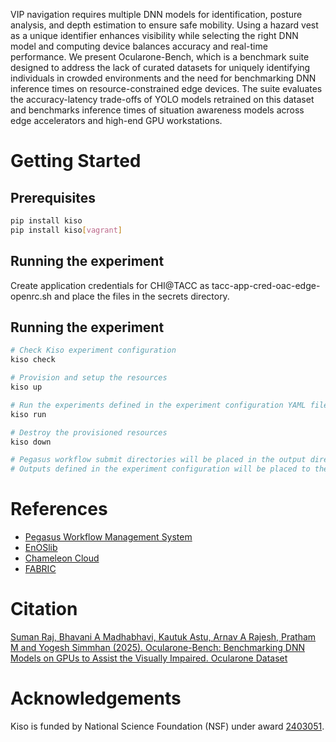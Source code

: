 VIP navigation requires multiple DNN models for identification, posture analysis, and depth estimation to ensure safe mobility. Using a hazard vest as a unique identifier enhances visibility while selecting the right DNN model and computing device balances accuracy and real-time performance. We present Ocularone-Bench, which is a benchmark suite designed to address the lack of curated datasets for uniquely identifying individuals in crowded environments and the need for benchmarking DNN inference times on resource-constrained edge devices. The suite evaluates the accuracy-latency trade-offs of YOLO models retrained on this dataset and benchmarks inference times of situation awareness models across edge accelerators and high-end GPU workstations.

# Getting Started

## Prerequisites

```sh
pip install kiso
pip install kiso[vagrant]
```

## Running the experiment

Create application credentials for CHI@TACC as tacc-app-cred-oac-edge-openrc.sh and place the files in the secrets directory.

## Running the experiment

```sh
# Check Kiso experiment configuration
kiso check

# Provision and setup the resources
kiso up

# Run the experiments defined in the experiment configuration YAML file
kiso run

# Destroy the provisioned resources
kiso down

# Pegasus workflow submit directories will be placed in the output directory at the end of the experiment. The submit directories will also have a statistics directory with the pegasus-statistics output.
# Outputs defined in the experiment configuration will be placed to the destination specified in the experiment configuration.
```

# References

- [Pegasus Workflow Management System](https://pegasus.isi.edu)
- [EnOSlib](https://discovery.gitlabpages.inria.fr/enoslib/)
- [Chameleon Cloud](https://www.chameleoncloud.org)
- [FABRIC](https://portal.fabric-testbed.net)

# Citation

[Suman Raj, Bhavani A Madhabhavi, Kautuk Astu, Arnav A Rajesh, Pratham M and Yogesh Simmhan (2025). Ocularone-Bench: Benchmarking DNN Models on GPUs to Assist the Visually Impaired. Ocularone Dataset](https://www.arxiv.org/pdf/2504.03709)

# Acknowledgements

Kiso is funded by National Science Foundation (NSF) under award [2403051](https://www.nsf.gov/awardsearch/showAward?AWD_ID=2403051).
